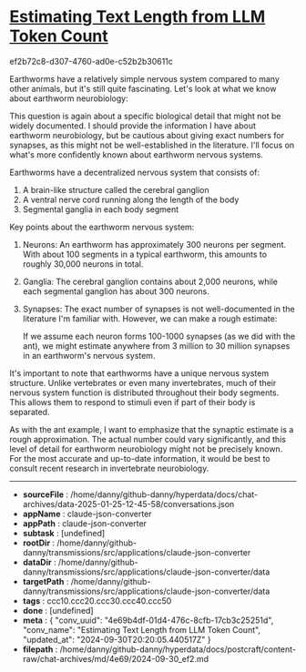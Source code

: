 # [Estimating Text Length from LLM Token Count](https://claude.ai/chat/4e69b4df-01d4-476c-8cfb-17cb3c25251d)

ef2b72c8-d307-4760-ad0e-c52b2b30611c

 Earthworms have a relatively simple nervous system compared to many other animals, but it's still quite fascinating. Let's look at what we know about earthworm neurobiology:

<antThinking>This question is again about a specific biological detail that might not be widely documented. I should provide the information I have about earthworm neurobiology, but be cautious about giving exact numbers for synapses, as this might not be well-established in the literature. I'll focus on what's more confidently known about earthworm nervous systems.</antThinking>

Earthworms have a decentralized nervous system that consists of:

1. A brain-like structure called the cerebral ganglion
2. A ventral nerve cord running along the length of the body
3. Segmental ganglia in each body segment

Key points about the earthworm nervous system:

1. Neurons: An earthworm has approximately 300 neurons per segment. With about 100 segments in a typical earthworm, this amounts to roughly 30,000 neurons in total.

2. Ganglia: The cerebral ganglion contains about 2,000 neurons, while each segmental ganglion has about 300 neurons.

3. Synapses: The exact number of synapses is not well-documented in the literature I'm familiar with. However, we can make a rough estimate:

   If we assume each neuron forms 100-1000 synapses (as we did with the ant), we might estimate anywhere from 3 million to 30 million synapses in an earthworm's nervous system.

It's important to note that earthworms have a unique nervous system structure. Unlike vertebrates or even many invertebrates, much of their nervous system function is distributed throughout their body segments. This allows them to respond to stimuli even if part of their body is separated.

As with the ant example, I want to emphasize that the synaptic estimate is a rough approximation. The actual number could vary significantly, and this level of detail for earthworm neurobiology might not be precisely known. For the most accurate and up-to-date information, it would be best to consult recent research in invertebrate neurobiology.

---

* **sourceFile** : /home/danny/github-danny/hyperdata/docs/chat-archives/data-2025-01-25-12-45-58/conversations.json
* **appName** : claude-json-converter
* **appPath** : claude-json-converter
* **subtask** : [undefined]
* **rootDir** : /home/danny/github-danny/transmissions/src/applications/claude-json-converter
* **dataDir** : /home/danny/github-danny/transmissions/src/applications/claude-json-converter/data
* **targetPath** : /home/danny/github-danny/transmissions/src/applications/claude-json-converter/data
* **tags** : ccc10.ccc20.ccc30.ccc40.ccc50
* **done** : [undefined]
* **meta** : {
  "conv_uuid": "4e69b4df-01d4-476c-8cfb-17cb3c25251d",
  "conv_name": "Estimating Text Length from LLM Token Count",
  "updated_at": "2024-09-30T20:20:05.440517Z"
}
* **filepath** : /home/danny/github-danny/hyperdata/docs/postcraft/content-raw/chat-archives/md/4e69/2024-09-30_ef2.md